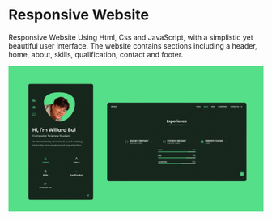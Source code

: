 # Responsive Website

Responsive Website Using Html, Css and JavaScript, with a simplistic yet beautiful user interface. The website contains sections including a header, home, about, skills, qualification, contact and footer.

![Resume cv](/preview.png)
